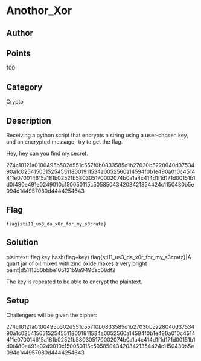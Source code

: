# Anothor_Xor
## Author

## Points
100
## Category
Crypto
## Description
Receiving a python script that encrypts a string using a user-chosen key, and an encrypted message- try to get the flag.

Hey, hey can you find my secret.

274c10121a0100495b502d551c557f0b0833585d1b27030b5228040d3753490a1c025415051525455118001911534a0052560a14594f0b1e490a010c4514411e070014615a181b02521b580305170002074b0a1a4c414d1f1d171d00151b1d0f480e491e0249010c150050115c505850434203421354424c1150430b5e094d144957080d4444254643
## Flag
`flag{sti11_us3_da_x0r_for_my_s3cratz}`
## Solution
plaintext:
flag                                  key                                                                hash(flag+key)
flag{sti11_us3_da_x0r_for_my_s3cratz}|A quart jar of oil mixed with zinc oxide makes a very bright paint|d5111350bbbe105121b9a9496ac08df2

The key is repeated to be able to encrypt the plaintext.
## Setup
Challengers will be given the cipher:

274c10121a0100495b502d551c557f0b0833585d1b27030b5228040d3753490a1c025415051525455118001911534a0052560a14594f0b1e490a010c4514411e070014615a181b02521b580305170002074b0a1a4c414d1f1d171d00151b1d0f480e491e0249010c150050115c505850434203421354424c1150430b5e094d144957080d4444254643